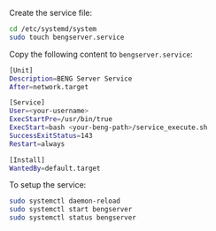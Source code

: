 Create the service file:
```bash
cd /etc/systemd/system
sudo touch bengserver.service
```

Copy the following content to `bengserver.service`:
```bash
[Unit]
Description=BENG Server Service
After=network.target

[Service]
User=<your-username>
ExecStartPre=/usr/bin/true
ExecStart=bash <your-beng-path>/service_execute.sh
SuccessExitStatus=143
Restart=always

[Install]
WantedBy=default.target
```

To setup the service:
```bash
sudo systemctl daemon-reload
sudo systemctl start bengserver
sudo systemctl status bengserver
```
